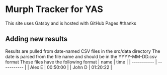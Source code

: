 # Murph Tracker for YAS
This site uses Gatsby and is hosted with GitHub Pages #thanks

## Adding new results
Results are pulled from date-named CSV files in the src/data directory
The date is parsed from the file name and should be in the YYYY-MM-DD.csv format
These files have the following format
| name        |    time     |
| ----------- | ----------- |
| Alex E      | 00:50:00    |
| John D      | 01:20:22    |
